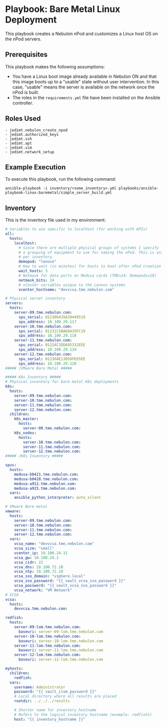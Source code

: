 Playbook: Bare Metal Linux Deployment
==============================

This playbook creates a Nebulon nPod and customizes a Linux host OS on the nPod servers.

Prerequisites
-------------

This playbook makes the following assumptions:
- You have a Linux boot image already available in Nebulon ON and that this image boots up to a "usable" state without user intervention. In this case, "usable" means the server is available on the network once the nPod is built.
- The roles in the `requirements.yml` file have been installed on the Ansible controller.

Roles Used
----------

    - jedimt.nebulon_create_npod
    - jedimt.authorized_keys
    - jedimt.ssh
    - jedimt.apt
    - jedimt.vim
    - jedimt.network_setup

Example Execution
-----------------

To execute this playbook, run the following command:

    ansible-playbook -i inventory/<some_inventory>.yml playbooks/ansible-playbook-linux-baremetal/simple_server_build.yml

Inventory
---------

This is the inventory file used in my environment:

```yaml
# Variables to use specific to localhost (for working with APIs)
all:
  hosts:
    localhost:
      # Since there are multiple physical groups of systems I specify
      # a grouping of equipment to use for naming the nPod. This is unique
      # per inventory.
      demopod: "lenovo"
      # How to wait (in minutes) for hosts to boot after nPod creation
      wait_hosts: 3
      # Netmask for data ports on Medusa cards (TME=24; Demopods=28)
      netmask_bits: 24
      # vCenter variables unique to the Lenovo systems
      vcenter_hostname: "devvcsa.tme.nebulon.com"

# Physical server inventory
servers:
  hosts:
    server-09.tme.nebulon.com:
      spu_serial: 012386435A39449519
      spu_address: 10.100.29.117
    server-10.tme.nebulon.com:
      spu_serial: 01231C5BA68435FC19
      spu_address: 10.100.29.118
    server-11.tme.nebulon.com:
      spu_serial: 01234C1DDA95332EEE
      spu_address: 10.100.29.119
    server-12.tme.nebulon.com:
      spu_serial: 01236AE13059FD35EE
      spu_address: 10.100.29.120
##### /VMware Bare Metal #####

##### K8s Inventory #####
# Physical inventory for bare metal K8s deployments
k8s:
  hosts:
    server-09.tme.nebulon.com:
    server-10.tme.nebulon.com:
    server-11.tme.nebulon.com:
    server-12.tme.nebulon.com:
  children:
    k8s_master:
      hosts:
        server-09.tme.nebulon.com:
    k8s_nodes:
      hosts:
        server-10.tme.nebulon.com:
        server-11.tme.nebulon.com:
        server-12.tme.nebulon.com:
##### /K8s Inventory #####

spus:
  hosts:
    medusa-b0421.tme.nebulon.com:
    medusa-b0428.tme.nebulon.com:
    medusa-a912.tme.nebulon.com:
    medusa-a915.tme.nebulon.com:
  vars:
    ansible_python_interpreter: auto_silent

# VMware Bare metal
vmware:
  hosts:
    server-09.tme.nebulon.com:
    server-10.tme.nebulon.com:
    server-11.tme.nebulon.com:
    server-12.tme.nebulon.com:
  vars:
    vcsa_name: "devvcsa.tme.nebulon.com"
    vcsa_size: "small"
    vcenter_ip: 10.100.24.31
    vcsa_gw: 10.100.24.1
    vcsa_cidr: 22
    vcsa_dns: 10.100.72.10
    vcsa_ntp: 10.100.72.10
    vcsa_sso_domain: "vsphere.local"
    vcsa_sso_password: "{{ vault_vcsa_sso_password }}"
    vcsa_password: "{{ vault_vcsa_sso_password }}"
    vcsa_network: "VM Network"
# VCSA
vcsa:
  hosts:
    devvcsa.tme.nebulon.com:

redfish:
  hosts:
    server-09-lom.tme.nebulon.com:
      baseuri: server-09-lom.tme.nebulon.com
    server-10-lom.tme.nebulon.com:
      baseuri: server-10-lom.tme.nebulon.com
    server-11-lom.tme.nebulon.com:
      baseuri: server-11-lom.tme.nebulon.com
    server-12-lom.tme.nebulon.com:
      baseuri: server-12-lom.tme.nebulon.com

myhosts:
  children:
    redfish:
  vars:
    username: Administrator
    password: "{{ vault_ilom_password }}"
    # Local directory where all results are placed
    rootdir: ../../../results

    # Shorter name for inventory_hostname
    # Refers to the logical inventory hostname (example: redfish1)
    host: "{{ inventory_hostname }}"
```